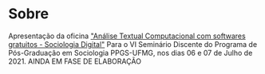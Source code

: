 # Sobre
Apresentação da oficina ["Análise Textual Computacional com softwares gratuitos - Sociologia Digital"](https://soaresalisson.github.io/AnaliseTextual_DigitalHumanities.js/)
Para o VI Seminário Discente do Programa de Pós-Graduação em Sociologia PPGS-UFMG, nos dias 06 e 07 de Julho de 2021.
AINDA EM FASE DE ELABORAÇÃO

